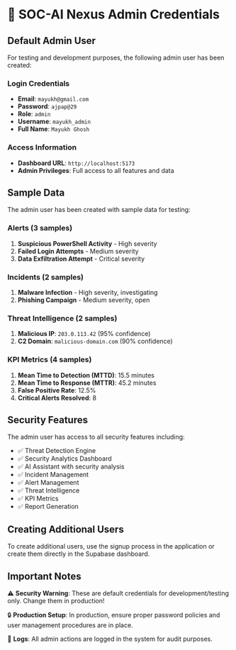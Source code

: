 # 🔐 SOC-AI Nexus Admin Credentials

## Default Admin User

For testing and development purposes, the following admin user has been created:

### Login Credentials
- **Email**: `mayukh@gmail.com`
- **Password**: `ajpap@29`
- **Role**: `admin`
- **Username**: `mayukh_admin`
- **Full Name**: `Mayukh Ghosh`

### Access Information
- **Dashboard URL**: `http://localhost:5173`
- **Admin Privileges**: Full access to all features and data

## Sample Data

The admin user has been created with sample data for testing:

### Alerts (3 samples)
1. **Suspicious PowerShell Activity** - High severity
2. **Failed Login Attempts** - Medium severity  
3. **Data Exfiltration Attempt** - Critical severity

### Incidents (2 samples)
1. **Malware Infection** - High severity, investigating
2. **Phishing Campaign** - Medium severity, open

### Threat Intelligence (2 samples)
1. **Malicious IP**: `203.0.113.42` (95% confidence)
2. **C2 Domain**: `malicious-domain.com` (90% confidence)

### KPI Metrics (4 samples)
1. **Mean Time to Detection (MTTD)**: 15.5 minutes
2. **Mean Time to Response (MTTR)**: 45.2 minutes
3. **False Positive Rate**: 12.5%
4. **Critical Alerts Resolved**: 8

## Security Features

The admin user has access to all security features including:
- ✅ Threat Detection Engine
- ✅ Security Analytics Dashboard
- ✅ AI Assistant with security analysis
- ✅ Incident Management
- ✅ Alert Management
- ✅ Threat Intelligence
- ✅ KPI Metrics
- ✅ Report Generation

## Creating Additional Users

To create additional users, use the signup process in the application or create them directly in the Supabase dashboard.

## Important Notes

⚠️ **Security Warning**: These are default credentials for development/testing only. Change them in production!

🔒 **Production Setup**: In production, ensure proper password policies and user management procedures are in place.

📝 **Logs**: All admin actions are logged in the system for audit purposes.
